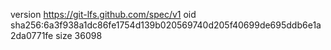 version https://git-lfs.github.com/spec/v1
oid sha256:6a3f938a1dc86fe1754d139b020569740d205f40699de695ddb6e1a2da0771fe
size 36098
